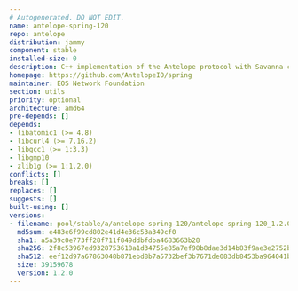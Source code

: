 ```yaml
---
# Autogenerated. DO NOT EDIT.
name: antelope-spring-120
repo: antelope
distribution: jammy
component: stable
installed-size: 0
description: C++ implementation of the Antelope protocol with Savanna consensus
homepage: https://github.com/AntelopeIO/spring
maintainer: EOS Network Foundation
section: utils
priority: optional
architecture: amd64
pre-depends: []
depends:
- libatomic1 (>= 4.8)
- libcurl4 (>= 7.16.2)
- libgcc1 (>= 1:3.3)
- libgmp10
- zlib1g (>= 1:1.2.0)
conflicts: []
breaks: []
replaces: []
suggests: []
built-using: []
versions:
- filename: pool/stable/a/antelope-spring-120/antelope-spring-120_1.2.0-ubuntu-22.04_amd64.deb
  md5sum: e483e6f99cd802e41d4e36c53a349cf0
  sha1: a5a39c0e773ff28f711f849ddbfdba4683663b28
  sha256: 2f8c53967ed9328753618a1d34755e85a7ef98b8dae3d14b83f9ae3e2752bcf7
  sha512: eef12d97a67863048b871ebd8b7a5732bef3b7671de083db8453ba964041b556f31f3fad48fc19b3f68c90d46ff6e0bd7f9ee00bf999d188b9c70509e4f6e353
  size: 39159678
  version: 1.2.0
---
```

